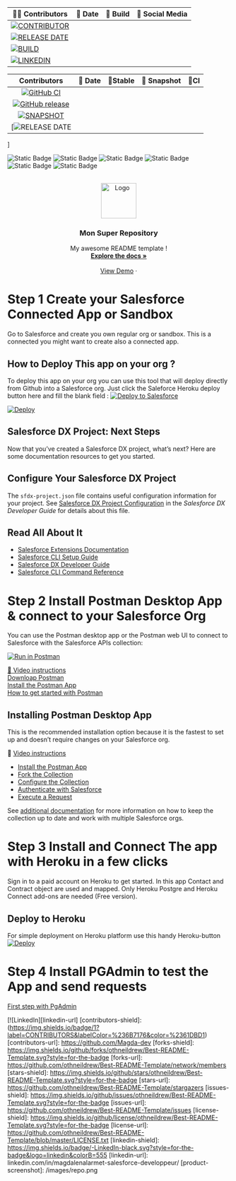 | 👩‍💼 Contributors                                                                                                                                                                                                                       | 📅 Date                                                                                                                                                                   | 🤖 Build                                                                                                                                                                    | 📱 Social Media                                                                                                                                                                         |
|-----------------------------------------------------------------------------------------------------------------------------------------------------------------------------------------------------------------------------|------------------------------------------------------------------------------------------------------------------------------------------------------------------------------|------------------------------------------------------------------------------------------------------------------------------------------------------------------------------|-------------------------------------------------------------------------------------------------------------------------------------------------------------------------------------|
| [![CONTRIBUTOR](https://img.shields.io/badge/Larmet-white?style=flat&label=Magdalena%20&labelColor=%23000000&color=%2361DBD1)](https://www.linkedin.com/in/magdalenalarmet-salesforce-developpeur/)
| [![RELEASE DATE](https://img.shields.io/badge/September%202023-white?style=flat&label=Snapshot&labelColor=%23000000&color=%23FFFFFF)](https://github.com/Magda-dev/Legarant_P12)
| [![BUILD](https://img.shields.io/badge/passed-brightgreen?style=flat&label=BUILD&labelColor=%23000000&color=%2361f522)](https://github.com/Magda-dev/Legarant_P12) 
| [![LINKEDIN](https://img.shields.io/badge/Magdalena%20Larmet-white?style=flat&label=Linkedin&labelColor=%23000000&color=%23004182&link=https%3A%2F%2Fwww.linkedin.com%2Fin%2Fmagdalenalarmet-salesforce-developpeur%2F)](https://www.linkedin.com/in/magdalenalarmet-salesforce-developpeur/) |





Contributors      |📅 Date             |🤖Stable              |🧪 Snapshot             |👷CI                 |
|:--------------------:|:-------------------------:|:-------------------------:|:-------------------------:|:----------------:|
| [![GitHub CI](https://img.shields.io/badge/passed-brightgreen?style=flat&label=BUILD&labelColor=%23000000&color=%2361f522)](https://github.com/Magda-dev/Legarant_P12) 
| [![GitHub release](https://img.shields.io/badge/v1.0.0-brightgreen?style=flat&label=RELEASED&labelColor=%23000000&color=%23177EBF)](https://github.com/Magda-dev/Legarant_P12) 
| [![SNAPSHOT](https://img.shields.io/badge/v1.0.0-orange?style=flat&label=Snapshot&labelColor=%23000000&color=%23FFA54B)](https://github.com/Magda-dev/Legarant_P12) 
|[![RELEASE DATE](https://img.shields.io/badge/September%202023-white?style=flat&label=Snapshot&labelColor=%23000000&color=%23FFFFFF)
]

 
<!-- Improved compatibility of back to top link: See: https://github.com/Magda-dev -->
<a name="readme-top"></a>
<!--
*** Thanks for checking out this Heroku project
*** Don't forget to give the project a star!
*** Thanks again! Now go create your AWESOME Heroku App! :D
-->



<!-- PROJECT SHIELDS -->
<!--
*** I'm using markdown "reference style" links for readability.
*** Reference links are enclosed in brackets [ ] instead of parentheses ( ).
*** See the bottom of this document for the declaration of the reference variables
*** for contributors-url, forks-url, etc. This is an optional, concise syntax you may use.
*** https://www.markdownguide.org/basic-syntax/#reference-style-links
-->

![Static Badge](https://img.shields.io/badge/MagdaDev-green?label=CONTRIBUTORS&labelColor=%236B7176&color=%2361DBD1&link=https%3A%2F%2Fgithub.com%2FMagda-dev%2F)
![Static Badge](https://img.shields.io/badge/5-blue?label=HTML&labelColor=%236B7176&color=%2300ADDC&link=https%3A%2F%2Fgithub.com%2FMagda-dev%2F)
![Static Badge](https://img.shields.io/badge/Magdalena-blue?label=LINKEDIN&labelColor=%236B7176&color=%230966C2&link=linkedin.com%2Fin%2Fmagdalenalarmet-salesforce-developpeur%2F)
![Static Badge](https://img.shields.io/badge/Github-blue?label=MARKDOWN&labelColor=%2300000&color=%23FFA54B&link=linkedin.com%2Fin%2Fmagdalenalarmet-salesforce-developpeur%2F)
![Static Badge](https://img.shields.io/badge/5-blue?label=HTML&labelColor=%2300000&color=%237F3F98&link=linkedin.com%2Fin%2Fmagdalenalarmet-salesforce-developpeur%2F)
![Static Badge](https://img.shields.io/badge/Magdalena%20Larmet-blue?label=LINKEDIN&labelColor=%2300000&color=%230966C2&link=linkedin.com%2Fin%2Fmagdalenalarmet-salesforce-developpeur%2F)


<!-- ENTETE DU README -->
<br />
<div align="center">
  <a href="https://github.com/Magda-dev/LearnGit">
    <img src="images/header-img.png" alt="Logo" width="80" height="80">
  </a>

  <h3 align="center">Mon Super Repository</h3>

  <p align="center">
    My awesome README template !
    <br />
    <a href="https://github.com/Magda-dev/LearnGit"><strong>Explore the docs »</strong></a>
    <br />
    <br />
    <a href="https://github.com/Magda-dev/LearnGit">View Demo</a>
    ·
  </p>
</div>



# Step 1 Create your Salesforce Connected App or Sandbox 
Go to Salesforce and create you own regular org or sandbox. This is a connected you might want to create also a connected app.

## How to Deploy This app on your org ?
To deploy this app on your org you can use this tool that will deploy directly from Github into a Salesforce org. Just click the Saleforce Heroku deploy button here and fill the blank field :
<a href="https://githubsfdeploy.herokuapp.com/?owner=Magda-dev;repo=Legarant_P12">
  <img alt="Deploy to Salesforce"
       src="https://raw.githubusercontent.com/afawcett/githubsfdeploy/master/src/main/webapp/resources/img/deploy.png">
</a>

[![Deploy](https://www.herokucdn.com/deploy/button.svg)](https://heroku.com/deploy?template=https://github.com/Magda-dev/Legarant_P12)

## Salesforce DX Project: Next Steps
Now that you’ve created a Salesforce DX project, what’s next? Here are some documentation resources to get you started.

## Configure Your Salesforce DX Project
The `sfdx-project.json` file contains useful configuration information for your project. See [Salesforce DX Project Configuration](https://developer.salesforce.com/docs/atlas.en-us.sfdx_dev.meta/sfdx_dev/sfdx_dev_ws_config.htm) in the _Salesforce DX Developer Guide_ for details about this file.

## Read All About It
- [Salesforce Extensions Documentation](https://developer.salesforce.com/tools/vscode/)
- [Salesforce CLI Setup Guide](https://developer.salesforce.com/docs/atlas.en-us.sfdx_setup.meta/sfdx_setup/sfdx_setup_intro.htm)
- [Salesforce DX Developer Guide](https://developer.salesforce.com/docs/atlas.en-us.sfdx_dev.meta/sfdx_dev/sfdx_dev_intro.htm)
- [Salesforce CLI Command Reference](https://developer.salesforce.com/docs/atlas.en-us.sfdx_cli_reference.meta/sfdx_cli_reference/cli_reference.htm)

# Step 2 Install Postman Desktop App & connect to your Salesforce Org
You can use the Postman desktop app or the Postman web UI to connect to Salesforce with the Salesforce APIs collection:

<a href="https://www.postman.com/downloads/" target="_blank"><img src="https://run.pstmn.io/button.svg" alt="Run in Postman"></a>

<a href="https://www.youtube.com/watch?v=W-IwW6RM4F0&ab_channel=SalesforceDevelopers">🎥 Video instructions</a></br>
<a href="https://www.postman.com/downloads/">Downloap Postman</a></br>
<a href="https://github.com/forcedotcom/postman-salesforce-apis/blob/master/install-with-app.md#install-the-postman-app">Install the Postman App </a></br>
<a href="https://quickstarts.postman.com/">How to get started with Postman</a></br>

## Installing Postman Desktop App

This is the recommended installation option because it is the fastest to set up and doesn’t require changes on your Salesforce org.

🎥 [Video instructions](https://youtu.be/W-IwW6RM4F0)

- [Install the Postman App](#install-the-postman-app)
- [Fork the Collection](#fork-the-collection)
- [Configure the Collection](#configure-the-collection)
- [Authenticate with Salesforce](#authenticate-with-salesforce)
- [Execute a Request](#execute-a-request)

See [additional documentation](README.md#additional-documentation) for more information on how to keep the collection up to date and work with multiple Salesforce orgs.

# Step 3 Install and Connect The app with Heroku in a few clicks
Sign in to a paid account on Heroku to get started. 
In this app Contact and Contract object are used and mapped.
Only Heroku Postgre and Heroku Connect add-ons are needed (Free version).

## Deploy to Heroku

For simple deployment on Heroku platform use this handy Heroku-button 
<a href="https://heroku.com/deploy?template=https://github.com/Magda-dev/Legarant_P12">
  <img src="https://www.herokucdn.com/deploy/button.svg" alt="Deploy">
</a>



# Step 4 Install PGAdmin to test the App and send requests
<a href="https://www.pgadmin.org/docs/pgadmin4/development/connect_to_server.html">First step with PgAdmin </a></br>



<!-- MARKDOWN LINKS & IMAGES -->
<!-- https://www.markdownguide.org/basic-syntax/#reference-style-links -->
[![LinkedIn][linkedin-url]
[contributors-shield]: (https://img.shields.io/badge/1?label=CONTRIBUTORS&labelColor=%236B7176&color=%2361DBD1)
[contributors-url]: https://github.com/Magda-dev
[forks-shield]: https://img.shields.io/github/forks/othneildrew/Best-README-Template.svg?style=for-the-badge
[forks-url]: https://github.com/othneildrew/Best-README-Template/network/members
[stars-shield]: https://img.shields.io/github/stars/othneildrew/Best-README-Template.svg?style=for-the-badge
[stars-url]: https://github.com/othneildrew/Best-README-Template/stargazers
[issues-shield]: https://img.shields.io/github/issues/othneildrew/Best-README-Template.svg?style=for-the-badge
[issues-url]: https://github.com/othneildrew/Best-README-Template/issues
[license-shield]: https://img.shields.io/github/license/othneildrew/Best-README-Template.svg?style=for-the-badge
[license-url]: https://github.com/othneildrew/Best-README-Template/blob/master/LICENSE.txt
[linkedin-shield]: https://img.shields.io/badge/-LinkedIn-black.svg?style=for-the-badge&logo=linkedin&colorB=555
[linkedin-url]: linkedin.com/in/magdalenalarmet-salesforce-developpeur/
[product-screenshot]: /images/repo.png